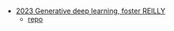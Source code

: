 #

* [2023 Generative deep learning, foster REILLY](https://www.amazon.com/Generative-Deep-Learning-Teaching-Machines/dp/1098134184/)
  * [repo](https://github.com/davidADSP/Generative_Deep_Learning_2nd_Edition)
